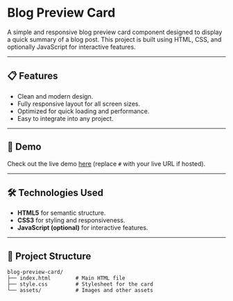 # Blog Preview Card

A simple and responsive blog preview card component designed to display a quick summary of a blog post. This project is built using HTML, CSS, and optionally JavaScript for interactive features.

---

## 📋 Features

- Clean and modern design.
- Fully responsive layout for all screen sizes.
- Optimized for quick loading and performance.
- Easy to integrate into any project.

---

## 🌟 Demo

Check out the live demo [here](#) (replace `#` with your live URL if hosted).

---

## 🛠️ Technologies Used

- **HTML5** for semantic structure.
- **CSS3** for styling and responsiveness.
- **JavaScript (optional)** for interactive features.

---

## 📂 Project Structure

```plaintext
blog-preview-card/
├── index.html        # Main HTML file
├── style.css         # Stylesheet for the card
└── assets/           # Images and other assets
